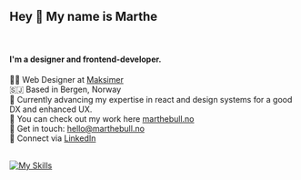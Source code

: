 ## Hey 👋 My name is Marthe 
<br/>

#### I'm a designer and frontend-developer.
👩‍🎨 Web Designer at <a href="https://maksimer.no/" target="_blank">Maksimer</a> <br/>
🇸🇯 Based in Bergen, Norway <br/>
🧠 Currently advancing my expertise in react and design systems for a good DX and enhanced UX. <br/>
🦾 You can check out my work here <a href="https://marthebull.no/" target="_blank">marthebull.no</a><br/>
:email: Get in touch: <a href="mailto:hello@marthebull.no">hello@marthebull.no</a> <br/>
&#129309; Connect via <a href="https://www.linkedin.com/in/marthe-bull-pettersen-941353218/" target="_blank">LinkedIn</a> <br/> <br/>

[![My Skills](https://skillicons.dev/icons?i=html,css,js,react,redux,sass,styledcomponents,bootstrap,tailwind,materialui,vscode,wordpress,netlify,codepen,vite,mongodb,mysql,php,postman,discord,git,github,ps,ai,blender,figma,md&theme=light&perline=14)](https://skillicons.dev)

